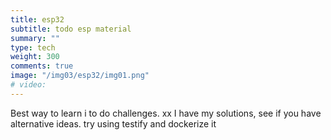 ```yaml
---
title: esp32
subtitle: todo esp material
summary: ""
type: tech
weight: 300
comments: true
image: "/img03/esp32/img01.png"
# video: 
---
```

Best way to learn i to do challenges.  xx
I have my solutions, see if you have alternative ideas.  try using testify and dockerize it
<!--more-->
